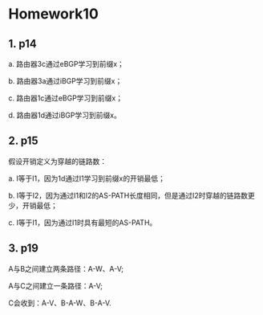 # Homework10

## 1. p14

<p>a. 路由器3c通过eBGP学习到前缀x；</p>

<p>b. 路由器3a通过iBGP学习到前缀x；</p>

<p>c. 路由器1c通过eBGP学习到前缀x；</p>

<p>d. 路由器1d通过iBGP学习到前缀x。</p>

## 2. p15

<p>假设开销定义为穿越的链路数：</p>

<p>a. I等于I1，因为1d通过I1学习到前缀x的开销最低；</p>

<p>b. I等于I2，因为通过I1和I2的AS-PATH长度相同，但是通过I2时穿越的链路数更少，开销最低；</p>

<P>c. I等于I1，因为通过I1时具有最短的AS-PATH。</P>

## 3. p19

<p>A与B之间建立两条路径：A-W、A-V;</p>

<p>A与C之间建立一条路径：A-V;</p>

<p>C会收到：A-V、B-A-W、B-A-V.</p>